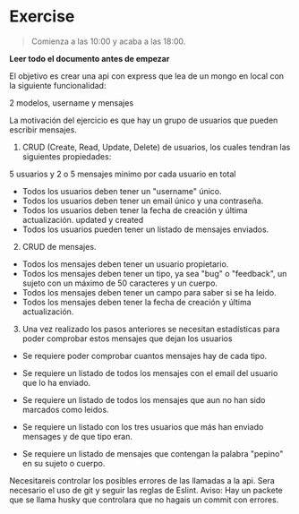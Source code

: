 # Exercise

> Comienza a las 10:00 y acaba a las 18:00.

**Leer todo el documento antes de empezar**

El objetivo es crear una api con express que lea de un mongo en local con la siguiente funcionalidad:

2 modelos, username y mensajes

La motivación del ejercicio es que hay un grupo de usuarios que pueden escribir mensajes.

1. CRUD (Create, Read, Update, Delete) de usuarios, los cuales tendran las siguientes propiedades:

5 usuarios y 2 o 5 mensajes minimo por cada usuario en total

- Todos los usuarios deben tener un "username" único.
- Todos los usuarios deben tener un email único y una contraseña.
- Todos los usuarios deben tener la fecha de creación y última actualización. 
	updated y created
- Todos los usuarios pueden tener un listado de mensajes enviados.

2. CRUD de mensajes.

- Todos los mensajes deben tener un usuario propietario.
- Todos los mensajes deben tener un tipo, ya sea "bug" o "feedback", un sujeto con un máximo de 50 caracteres y un cuerpo.
- Todos los mensajes deben tener un campo para saber si se ha leido.
- Todos los mensajes deben tener la fecha de creación y última actualización.

3. Una vez realizado los pasos anteriores se necesitan estadísticas para poder comprobar estos mensajes que dejan los usuarios

- Se requiere poder comprobar cuantos mensajes hay de cada tipo.
- Se requiere un listado de todos los mensajes con el email del usuario que lo ha enviado.
- Se requiere un listado de todos los mensajes que aun no han sido marcados como leidos.
- Se requiere un listado con los tres usuarios que más han enviado mensages y de que tipo eran.

- Se requiere un listado de mensajes que contengan la palabra "pepino" en su sujeto o cuerpo.


Necesitareis controlar los posibles errores de las llamadas a la api.
Sera necesario el uso de git y seguir las reglas de Eslint.
Aviso: Hay un packete que se llama husky que controlara que no hagais un commit con errores.
